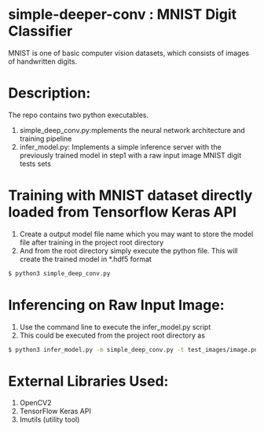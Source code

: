 # simple-deeper-conv : MNIST Digit Classifier 
MNIST is one of basic computer vision datasets, which consists of images of handwritten
digits.

# Description:
The repo contains two python executables.
1. simple_deep_conv.py:mplements the neural network architecture and training pipeline 
2. infer_model.py: Implements a simple inference server with the previously trained model in step1 with a raw input image MNIST digit tests sets


# Training with MNIST dataset directly loaded from Tensorflow Keras API
1. Create a output model file name which you may want to store the model file after training in the project root directory
2. And from the root directory simply execute the python file. This will create the trained model in *.hdf5 format

```sh
$ python3 simple_deep_conv.py
```

# Inferencing on Raw Input Image:
1. Use the command line to execute the infer_model.py script
2. This could be executed from the project root directory as 
```sh
$ python3 infer_model.py -m simple_deep_conv.py -t test_images/image.png
```
 
 
# External Libraries Used:
 1. OpenCV2
 2. TensorFlow Keras API
 3. Imutils (utility tool)

